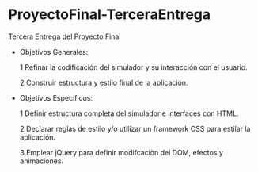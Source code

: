 # ProyectoFinal-TerceraEntrega
Tercera Entrega del Proyecto Final

- Objetivos Generales:

  1 Refinar la codificación del simulador y su interacción con el usuario.

  2 Construir estructura y estilo final de la aplicación.

- Objetivos Específicos:

  1 Definir estructura completa del simulador e interfaces con HTML.

  2 Declarar reglas de estilo y/o utilizar un framework CSS para estilar la aplicación.

  3 Emplear jQuery para definir modifcaciòn del DOM, efectos y animaciones.
